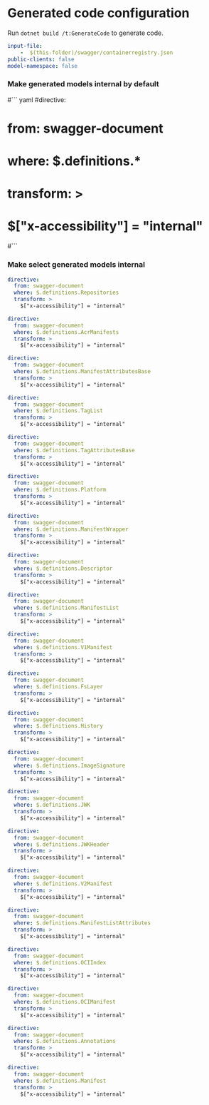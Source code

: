 # Generated code configuration

Run `dotnet build /t:GenerateCode` to generate code.

``` yaml
input-file:
    -  $(this-folder)/swagger/containerregistry.json
public-clients: false
model-namespace: false
```

### Make generated models internal by default

#``` yaml
#directive:
#  from: swagger-document
#  where: $.definitions.*
#  transform: >
#    $["x-accessibility"] = "internal"
#```

### Make select generated models internal

``` yaml
directive:
  from: swagger-document
  where: $.definitions.Repositories
  transform: >
    $["x-accessibility"] = "internal"
```

``` yaml
directive:
  from: swagger-document
  where: $.definitions.AcrManifests
  transform: >
    $["x-accessibility"] = "internal"
```

``` yaml
directive:
  from: swagger-document
  where: $.definitions.ManifestAttributesBase
  transform: >
    $["x-accessibility"] = "internal"
```

``` yaml
directive:
  from: swagger-document
  where: $.definitions.TagList
  transform: >
    $["x-accessibility"] = "internal"
```

``` yaml
directive:
  from: swagger-document
  where: $.definitions.TagAttributesBase
  transform: >
    $["x-accessibility"] = "internal"
```

``` yaml
directive:
  from: swagger-document
  where: $.definitions.Platform
  transform: >
    $["x-accessibility"] = "internal"
```

``` yaml
directive:
  from: swagger-document
  where: $.definitions.ManifestWrapper
  transform: >
    $["x-accessibility"] = "internal"
```

``` yaml
directive:
  from: swagger-document
  where: $.definitions.Descriptor
  transform: >
    $["x-accessibility"] = "internal"
```

``` yaml
directive:
  from: swagger-document
  where: $.definitions.ManifestList
  transform: >
    $["x-accessibility"] = "internal"
```

``` yaml
directive:
  from: swagger-document
  where: $.definitions.V1Manifest
  transform: >
    $["x-accessibility"] = "internal"
```

``` yaml
directive:
  from: swagger-document
  where: $.definitions.FsLayer
  transform: >
    $["x-accessibility"] = "internal"
```

``` yaml
directive:
  from: swagger-document
  where: $.definitions.History
  transform: >
    $["x-accessibility"] = "internal"
```

``` yaml
directive:
  from: swagger-document
  where: $.definitions.ImageSignature
  transform: >
    $["x-accessibility"] = "internal"
```

``` yaml
directive:
  from: swagger-document
  where: $.definitions.JWK
  transform: >
    $["x-accessibility"] = "internal"
```

``` yaml
directive:
  from: swagger-document
  where: $.definitions.JWKHeader
  transform: >
    $["x-accessibility"] = "internal"
```

``` yaml
directive:
  from: swagger-document
  where: $.definitions.V2Manifest
  transform: >
    $["x-accessibility"] = "internal"
```

``` yaml
directive:
  from: swagger-document
  where: $.definitions.ManifestListAttributes
  transform: >
    $["x-accessibility"] = "internal"
```

``` yaml
directive:
  from: swagger-document
  where: $.definitions.OCIIndex
  transform: >
    $["x-accessibility"] = "internal"
```

``` yaml
directive:
  from: swagger-document
  where: $.definitions.OCIManifest
  transform: >
    $["x-accessibility"] = "internal"
```

``` yaml
directive:
  from: swagger-document
  where: $.definitions.Annotations
  transform: >
    $["x-accessibility"] = "internal"
```

``` yaml
directive:
  from: swagger-document
  where: $.definitions.Manifest
  transform: >
    $["x-accessibility"] = "internal"
```

